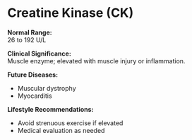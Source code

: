 # Creatine Kinase (CK)

**Normal Range:**  
26 to 192 U/L

**Clinical Significance:**  
Muscle enzyme; elevated with muscle injury or inflammation.

**Future Diseases:**  
- Muscular dystrophy  
- Myocarditis

**Lifestyle Recommendations:**  
- Avoid strenuous exercise if elevated  
- Medical evaluation as needed
